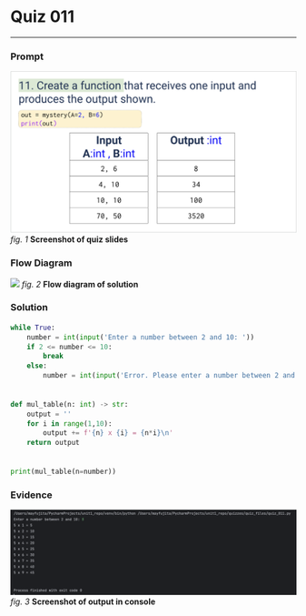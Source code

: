 # Quiz 011
<hr>

### Prompt
![](images/quiz_011_slide.png)
*fig. 1* **Screenshot of quiz slides**

### Flow Diagram
![](images/quiz_011_diagram.png)
*fig. 2* **Flow diagram of solution**

### Solution
```.py
while True:
    number = int(input('Enter a number between 2 and 10: '))
    if 2 <= number <= 10:
        break
    else:
        number = int(input('Error. Please enter a number between 2 and 10: '))


def mul_table(n: int) -> str:
    output = ''
    for i in range(1,10):
        output += f'{n} x {i} = {n*i}\n'
    return output


print(mul_table(n=number))
```

### Evidence
![](images/quiz_011_evidence.png)
*fig. 3* **Screenshot of output in console**